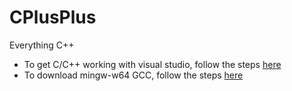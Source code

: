 # CPlusPlus
Everything C++
* To get C/C++ working with visual studio, follow the steps [here](https://code.visualstudio.com/docs/languages/cpp)
* To download mingw-w64 GCC, follow the steps [here](https://www.msys2.org/)
